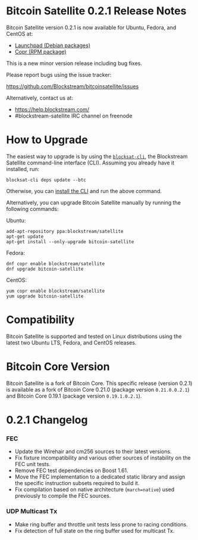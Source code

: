 Bitcoin Satellite 0.2.1 Release Notes
====================

Bitcoin Satellite version 0.2.1 is now available for Ubuntu, Fedora, and CentOS
at:

  - [Launchpad (Debian packages)](https://launchpad.net/~blockstream/+archive/ubuntu/satellite)
  - [Copr (RPM package)](https://copr.fedorainfracloud.org/coprs/blockstream/satellite/)

This is a new minor version release including bug fixes.

Please report bugs using the issue tracker:

  <https://github.com/Blockstream/bitcoinsatellite/issues>

Alternatively, contact us at:

  - <https://help.blockstream.com/>
  - #blockstream-satellite IRC channel on freenode

How to Upgrade
==============

The easiest way to upgrade is by using the
[`blocksat-cli`](https://github.com/Blockstream/satellite/blob/master/doc/quick-reference.md),
the Blockstream Satellite command-line interface (CLI). Assuming you already
have it installed, run:

```
blocksat-cli deps update --btc
```

Otherwise, you can [install the
CLI](https://github.com/Blockstream/satellite/blob/master/doc/quick-reference.md#1-cli-installation-and-upgrade)
and run the above command.

Alternatively, you can upgrade Bitcoin Satellite manually by running the
following commands:

Ubuntu:
```
add-apt-repository ppa:blockstream/satellite
apt-get update
apt-get install --only-upgrade bitcoin-satellite
```

Fedora:
```
dnf copr enable blockstream/satellite
dnf upgrade bitcoin-satellite
```

CentOS:
```
yum copr enable blockstream/satellite
yum upgrade bitcoin-satellite
```

Compatibility
==============

Bitcoin Satellite is supported and tested on Linux distributions using the
latest two Ubuntu LTS, Fedora, and CentOS releases.

Bitcoin Core Version
==============

Bitcoin Satellite is a fork of Bitcoin Core. This specific release (version
0.2.1) is available as a fork of Bitcoin Core 0.21.0 (package version
`0.21.0.0.2.1`) and Bitcoin Core 0.19.1 (package version `0.19.1.0.2.1`).

0.2.1 Changelog
=================

### FEC
- Update the Wirehair and cm256 sources to their latest versions.
- Fix fixture incompatibility and various other sources of instability on the
  FEC unit tests.
- Remove FEC test dependencies on Boost 1.61.
- Move the FEC implementation to a dedicated static library and assign the
  specific instruction subsets required to build it.
- Fix compilation based on native architecture (`march=native`) used previously
  to compile the FEC sources.

### UDP Multicast Tx
- Make ring buffer and throttle unit tests less prone to racing conditions.
- Fix detection of full state on the ring buffer used for multicast Tx.
